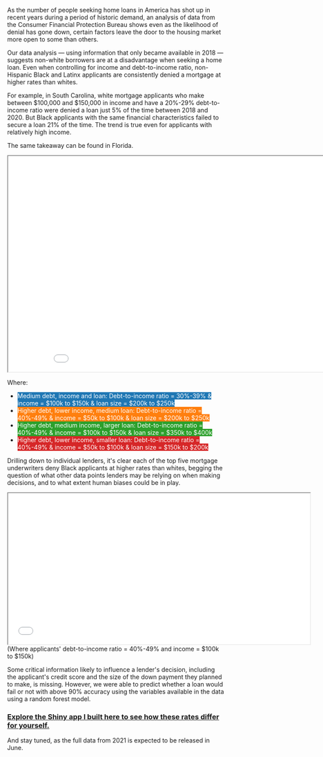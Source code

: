 As the number of people seeking home loans in America has shot up in recent years during a period of historic demand, an analysis of data from the Consumer Financial Protection Bureau shows even as the likelihood of denial has gone down, certain factors leave the door to the housing market more open to some than others.

Our data analysis — using information that only became available in 2018 — suggests non-white borrowers are at a disadvantage when seeking a home loan. Even when controlling for income and debt-to-income ratio, non-Hispanic Black and Latinx applicants are consistently denied a mortgage at higher rates than whites. 

For example, in South Carolina, white mortgage applicants who make between $100,000 and $150,000 in income and have a 20%-29% debt-to-income ratio were denied a loan just 5% of the time between 2018 and 2020. But Black applicants with the same financial characteristics failed to secure a loan 21% of the time.
The trend is true even for applicants with relatively high income.

The same takeaway can be found in Florida.

<iframe src="graphics/p1.html" width = "900" height = "500"></iframe>

Where:
- <mark style="background-color: #1f77b4; color:#ffffff"> Medium debt, income and loan: Debt-to-income ratio = 30%-39% & income = $100k to $150k & loan size = $200k to $250k </mark>
- <mark style="background-color: #ff7f0e; color:#ffffff">Higher debt, lower income, medium loan: Debt-to-income ratio = 40%-49% & income = $50k to $100k & loan size = $200k to $250k </mark>
- <mark style="background-color: #2ca02c; color:#ffffff">Higher debt, medium income, larger loan: Debt-to-income ratio = 40%-49% & income = $100k to $150k & loan size = $350k to $400k </mark>
- <mark style="background-color: #d62728; color:#ffffff">Higher debt, lower income, smaller loan: Debt-to-income ratio = 40%-49% & income = $50k to $100k & loan size = $150k to $200k </mark>

Drilling down to individual lenders, it's clear each of the top five mortgage underwriters deny Black applicants at higher rates than whites, begging the question of what other data points lenders may be relying on when making decisions, and to what extent human biases could be in play.

<iframe src="graphics/lenderplot.html" width = "700" height = "350"></iframe>
(Where applicants' debt-to-income ratio = 40%-49% and income = $100k to $150k)

Some critical information likely to influence a lender's decision, including the applicant's credit score and the size of the down payment they planned to make, is missing. However, we were able to predict whether a loan would fail or not with above 90% accuracy using the variables available in the data using a random forest model. 

<h3><a href="https://mkwildeman.shinyapps.io/mortgagebias/">Explore the Shiny app I built here to see how these rates differ for yourself.</a></h3>

And stay tuned, as the full data from 2021 is expected to be released in June.
